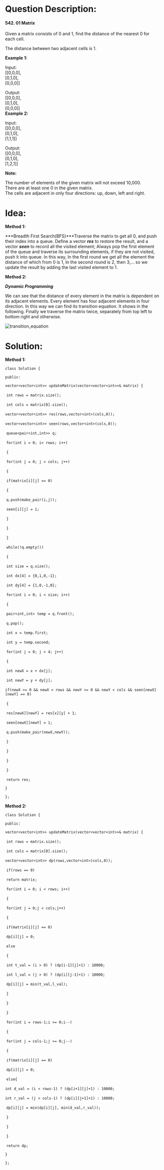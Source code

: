 # Question Description:

#### 542. 01 Matrix

Given a matrix consists of 0 and 1, find the distance of the nearest 0 for each cell.  

The distance between two adjacent cells is 1.   

**Example 1:**

Input:  
[[0,0,0],  
 [0,1,0],  
 [0,0,0]]  

Output:  
[[0,0,0],  
 [0,1,0],  
 [0,0,0]]  
**Example 2:** 

Input:  
[[0,0,0],  
 [0,1,0],  
 [1,1,1]]  

Output:  
[[0,0,0],  
 [0,1,0],  
 [1,2,1]]  

**Note:**  

The number of elements of the given matrix will not exceed 10,000.  
There are at least one 0 in the given matrix.  
The cells are adjacent in only four directions: up, down, left and right.  

# Idea:  

**Method 1:**

***Breadth First Search(BFS)***Traverse the matrix to get all 0, and push their index into a queue. Define a vector ***res*** to restore the result, and a vector ***seen*** to record all the visited element;  Always pop the first element of the queue and traverse its surrounding elements, if they are not visited, push it into queue. In this way,  In the first round we get all the element the distance of which from 0 is 1, In the second round is 2, then 3,... so we update the result by adding the last visited element to 1.

**Method 2:**

***Dynamic Programming***

We can see that the distance of every element in the matrix is dependent on its adjacent elements. Every element has four adjacent elements in four direction. In this way we can find its transition equation. It shows in the following. Finally we traverse the matrix twice, separately from top left to bottom right and otherwise.

![transition_equation](transition_equation.png)

# Solution:

**Method 1:**

`class Solution {`

`public:`

  `vector<vector<int>> updateMatrix(vector<vector<int>>& matrix) {`  

​    `int rows = matrix.size();`

​    `int cols = matrix[0].size();`

​    `vector<vector<int>> res(rows,vector<int>(cols,0));`

​    `vector<vector<int>> seen(rows,vector<int>(cols,0));`

​    `queue<pair<int,int>> q;`

​    `for(int i = 0; i< rows; i++)`

​    `{`

​      `for(int j = 0; j < cols; j++)`

​      `{`

​        `if(matrix[i][j] == 0)`

​        `{` 

​          `q.push(make_pair(i,j));`

​          `seen[i][j] = 1;`         

​        `}`

​      `}`

​    `}`

​    `while(!q.empty())`

​    `{`

​      `int size = q.size();`      

​      `int dx[4] = {0,1,0,-1};`

​      `int dy[4] = {1,0,-1,0};`

​      `for(int i = 0; i < size; i++)`

​      `{`  

​        `pair<int,int> temp = q.front();`

​        `q.pop();`

​        `int x = temp.first;`

​        `int y = temp.second;`

​        `for(int j = 0; j < 4; j++)`

​        `{`

​          `int newX = x + dx[j];`

​          `int newY = y + dy[j];`

​          `if(newX >= 0 && newX < rows && newY >= 0 && newY < cols && seen[newX][newY] == 0)`           

​          `{`  

​            `res[newX][newY] = res[x][y] + 1;`

​            `seen[newX][newY] = 1;` 

​            `q.push(make_pair(newX,newY));`

​          `}`                  

​        `}`

​      `}`      

​    `}`

​    `return res;`

  `}`

`};`

**Method 2:**

`class Solution {`

`public:`

  `vector<vector<int>> updateMatrix(vector<vector<int>>& matrix) {`

​    `int rows = matrix.size();`

​    `int cols = matrix[0].size();`

​    `vector<vector<int>> dp(rows,vector<int>(cols,0));`

​    `if(rows == 0)`

​     `return matrix;`

​    `for(int i = 0; i < rows; i++)`

​    `{`

​    `for(int j = 0;j < cols;j++)`

​    `{`        

​      `if(matrix[i][j] == 0)`

​        `dp[i][j] = 0;`

​      `else`

​      `{`         

​        `int t_val = (i > 0) ? (dp[i-1][j]+1) : 10000;`

​        `int l_val = (j > 0) ? (dp[i][j-1]+1) : 10000;` 

​        `dp[i][j] = min(t_val,l_val);`

​      `}`

​    `}`      

​    `}`

​    `for(int i = rows-1;i >= 0;i--)`

​    `{`

​      `for(int j = cols-1;j >= 0;j--)`

​      `{`

​        `if(matrix[i][j] == 0)`

​          `dp[i][j] = 0;`

​        `else{`

​        `int d_val = (i < rows-1) ? (dp[i+1][j]+1) : 10000;`

​        `int r_val = (j < cols-1) ? (dp[i][j+1]+1) : 10000;`

​        `dp[i][j] = min(dp[i][j], min(d_val,r_val));`

​        `}`

​      `}`

​    `}`

​    `return dp;`

  `}`

`};`